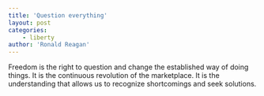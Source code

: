```yaml
---
title: 'Question everything'
layout: post
categories:
    - liberty
author: 'Ronald Reagan'
---
```


Freedom is the right to question and change the established way of doing things. It is the continuous revolution of the marketplace. It is the understanding that allows us to recognize shortcomings and seek solutions.